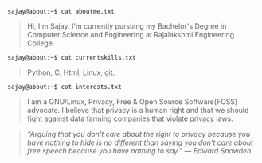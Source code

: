 <!-- about.md -->

```console
sajay@about:~$ cat aboutme.txt
```
> Hi, I'm Sajay. I'm currently pursuing my Bachelor's Degree in Computer Science and Engineering at Rajalakshmi Engineering College.

```console
sajay@about:~$ cat currentskills.txt
```
> Python, C, Html, Linux, git.

```console
sajay@about:~$ cat interests.txt
```
> I am a GNU/Linux, Privacy, Free & Open Source Software(FOSS) advocate. I believe that privacy is a human right and that we should fight against data farming companies that violate privacy laws. 

> *“Arguing that you don't care about the right to privacy because you have nothing to hide is no different than saying you don't care about free speech because you have nothing to say.”
― Edward Snowden*
